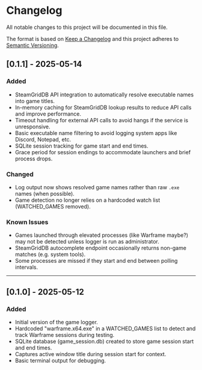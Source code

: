 # Changelog

All notable changes to this project will be documented in this file.

The format is based on [Keep a Changelog](https://keepachangelog.com/en/1.1.0/)
and this project adheres to [Semantic Versioning](https://semver.org/spec/v2.0.0.html).

## [0.1.1] - 2025-05-14

### Added
- SteamGridDB API integration to automatically resolve executable names into game titles.
- In-memory caching for SteamGridDB lookup results to reduce API calls and improve performance.
- Timeout handling for external API calls to avoid hangs if the service is unresponsive.
- Basic executable name filtering to avoid logging system apps like Discord, Notepad, etc.
- SQLite session tracking for game start and end times.
- Grace period for session endings to accommodate launchers and brief process drops.

### Changed
- Log output now shows resolved game names rather than raw `.exe` names (when possible).
- Game detection no longer relies on a hardcoded watch list (WATCHED_GAMES removed).

### Known Issues
- Games launched through elevated processes (like Warframe maybe?) may not be detected unless logger is run as administrator.
- SteamGridDB autocomplete endpoint occasionally returns non-game matches (e.g. system tools).
- Some processes are missed if they start and end between polling intervals.

---

## [0.1.0] - 2025-05-12

### Added
- Initial version of the game logger.
- Hardcoded "warframe.x64.exe" in a WATCHED_GAMES list to detect and track Warframe sessions during testing.
- SQLite database (game_session.db) created to store game session start and end times.
- Captures active window title during session start for context.
- Basic terminal output for debugging.